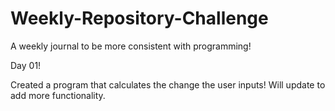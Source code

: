 # Weekly-Repository-Challenge
A weekly journal to be more consistent with programming!

Day 01!

Created a program that calculates the change the user inputs!
Will update to add more functionality.
